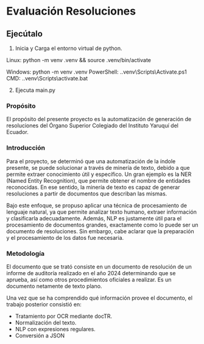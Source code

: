 # Evaluación Resoluciones

## Ejecútalo

1. Inicia y Carga el entorno virtual de python. 

Linux: python -m venv .venv && source .venv/bin/activate

Windows:
python -m venv .venv
PowerShell: .\.venv\Scripts\Activate.ps1
CMD: .\.venv\Scripts\activate.bat 

2. Ejecuta main.py

### Propósito

El propósito del presente proyecto es la automatización de generación de resoluciones del Órgano Superior Colegiado del Instituto Yaruquí del Ecuador.

### Introducción

Para el proyecto, se determinó que una automatización de la índole presente, se puede solucionar a través de minería de texto, debido a que permite extraer conocimiento útil y específico. Un gran ejemplo es la NER (Named Entity Recognition), que permite obtener el nombre de entidades reconocidas. En ese sentido, la minería de texto es capaz de generar resoluciones a partir de documentos que describan las mismas.

Bajo este enfoque, se propuso aplicar una técnica de procesamiento de lenguaje natural, ya que permite analizar texto humano, extraer información y clasificarla adecuadamente. Además, NLP es justamente útil para el procesamiento de documentos grandes, exactamente como lo puede ser un documento de resoluciones. Sin embargo, cabe aclarar que la preparación y el procesamiento de los datos fue necesaria.

### Metodología

El documento que se trató consiste en un documento de resolución de un informe de auditoría realizado en el año 2024 determinando que se aprueba, así como otros procedimientos oficiales a realizar. Es un documento netamente de texto plano.

Una vez que se ha comprendido qué información provee el documento, el trabajo posterior consistió en:

- Tratamiento por OCR mediante docTR.
- Normalización del texto.
- NLP con expresiones regulares.
- Conversión a JSON